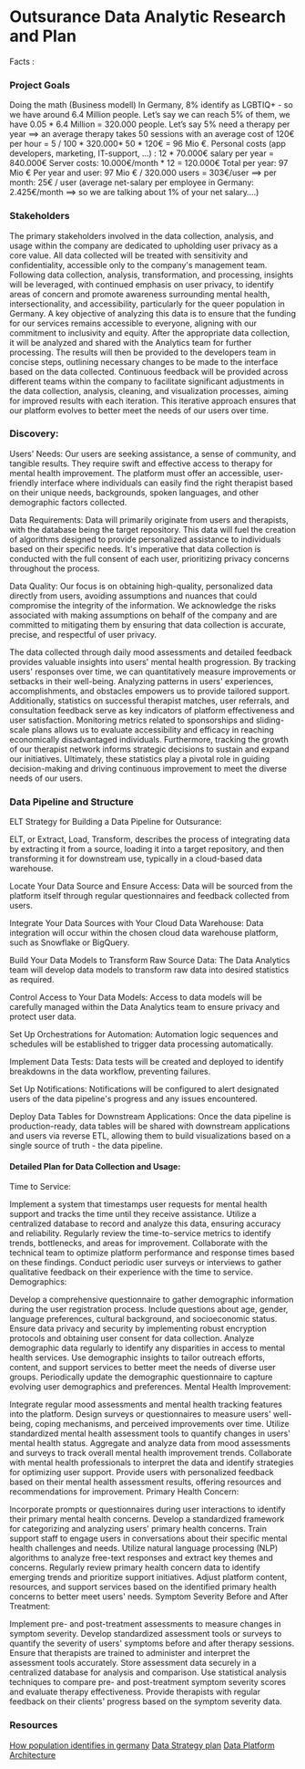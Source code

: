 # Outsurance Data Analytic Research and Plan
Facts :

### Project Goals 
Doing the math (Business modell)
In Germany, 8% identify as LGBTIQ+ - so we have around 6.4 Million people. Let’s say we can reach 5% of them, we have 0.05 * 6.4 Million = 320.000 people.
Let’s say 5% need a therapy per year ==> an average therapy takes 50 sessions with an average cost of 120€ per hour = 5 / 100 * 320.000* 50 * 120€ = 96 Mio €. Personal costs (app developers, marketing, IT-support, …) : 12 * 70.000€ salary per year = 840.000€
Server costs: 10.000€/month * 12 = 120.000€
Total per year: 97 Mio €
Per year and user: 97 Mio € / 320.000 users = 303€/user ==> per month: 25€ / user (average net-salary per employee in Germany: 2.425€/month ==> so we are talking about 1% of your net salary….) 
### Stakeholders

The primary stakeholders involved in the data collection, analysis, and usage within the company are dedicated to upholding user privacy as a core value. All data collected will be treated with sensitivity and confidentiality, accessible only to the company's management team. Following data collection, analysis, transformation, and processing, insights will be leveraged, with continued emphasis on user privacy, to identify areas of concern and promote awareness surrounding mental health, intersectionality, and accessibility, particularly for the queer population in Germany. A key objective of analyzing this data is to ensure that the funding for our services remains accessible to everyone, aligning with our commitment to inclusivity and equity.
After the appropriate data collection, it will be analyzed and shared with the Analytics team for further processing. The results will then be provided to the developers team in concise steps, outlining necessary changes to be made to the interface based on the data collected. Continuous feedback will be provided across different teams within the company to facilitate significant adjustments in the data collection, analysis, cleaning, and visualization processes, aiming for improved results with each iteration. This iterative approach ensures that our platform evolves to better meet the needs of our users over time.

### Discovery:

Users' Needs: Our users are seeking assistance, a sense of community, and tangible results. They require swift and effective access to therapy for mental health improvement. The platform must offer an accessible, user-friendly interface where individuals can easily find the right therapist based on their unique needs, backgrounds, spoken languages, and other demographic factors collected.

Data Requirements: Data will primarily originate from users and therapists, with the database being the target repository. This data will fuel the creation of algorithms designed to provide personalized assistance to individuals based on their specific needs. It's imperative that data collection is conducted with the full consent of each user, prioritizing privacy concerns throughout the process.

Data Quality: Our focus is on obtaining high-quality, personalized data directly from users, avoiding assumptions and nuances that could compromise the integrity of the information. We acknowledge the risks associated with making assumptions on behalf of the company and are committed to mitigating them by ensuring that data collection is accurate, precise, and respectful of user privacy.

The data collected through daily mood assessments and detailed feedback provides valuable insights into users' mental health progression. By tracking users' responses over time, we can quantitatively measure improvements or setbacks in their well-being. Analyzing patterns in users' experiences, accomplishments, and obstacles empowers us to provide tailored support. Additionally, statistics on successful therapist matches, user referrals, and consultation feedback serve as key indicators of platform effectiveness and user satisfaction. Monitoring metrics related to sponsorships and sliding-scale plans allows us to evaluate accessibility and efficacy in reaching economically disadvantaged individuals. Furthermore, tracking the growth of our therapist network informs strategic decisions to sustain and expand our initiatives. Ultimately, these statistics play a pivotal role in guiding decision-making and driving continuous improvement to meet the diverse needs of our users.

### Data Pipeline and Structure

ELT Strategy for Building a Data Pipeline for Outsurance:

ELT, or Extract, Load, Transform, describes the process of integrating data by extracting it from a source, loading it into a target repository, and then transforming it for downstream use, typically in a cloud-based data warehouse.

Locate Your Data Source and Ensure Access:
Data will be sourced from the platform itself through regular questionnaires and feedback collected from users.

Integrate Your Data Sources with Your Cloud Data Warehouse:
Data integration will occur within the chosen cloud data warehouse platform, such as Snowflake or BigQuery.

Build Your Data Models to Transform Raw Source Data:
The Data Analytics team will develop data models to transform raw data into desired statistics as required.

Control Access to Your Data Models:
Access to data models will be carefully managed within the Data Analytics team to ensure privacy and protect user data.

Set Up Orchestrations for Automation:
Automation logic sequences and schedules will be established to trigger data processing automatically.

Implement Data Tests:
Data tests will be created and deployed to identify breakdowns in the data workflow, preventing failures.

Set Up Notifications:
Notifications will be configured to alert designated users of the data pipeline's progress and any issues encountered.

Deploy Data Tables for Downstream Applications:
Once the data pipeline is production-ready, data tables will be shared with downstream applications and users via reverse ETL, allowing them to build visualizations based on a single source of truth - the data pipeline.

#### Detailed Plan for Data Collection and Usage:

Time to Service:

Implement a system that timestamps user requests for mental health support and tracks the time until they receive assistance.
Utilize a centralized database to record and analyze this data, ensuring accuracy and reliability.
Regularly review the time-to-service metrics to identify trends, bottlenecks, and areas for improvement.
Collaborate with the technical team to optimize platform performance and response times based on these findings.
Conduct periodic user surveys or interviews to gather qualitative feedback on their experience with the time to service.
Demographics:

Develop a comprehensive questionnaire to gather demographic information during the user registration process.
Include questions about age, gender, language preferences, cultural background, and socioeconomic status.
Ensure data privacy and security by implementing robust encryption protocols and obtaining user consent for data collection.
Analyze demographic data regularly to identify any disparities in access to mental health services.
Use demographic insights to tailor outreach efforts, content, and support services to better meet the needs of diverse user groups.
Periodically update the demographic questionnaire to capture evolving user demographics and preferences.
Mental Health Improvement:

Integrate regular mood assessments and mental health tracking features into the platform.
Design surveys or questionnaires to measure users' well-being, coping mechanisms, and perceived improvements over time.
Utilize standardized mental health assessment tools to quantify changes in users' mental health status.
Aggregate and analyze data from mood assessments and surveys to track overall mental health improvement trends.
Collaborate with mental health professionals to interpret the data and identify strategies for optimizing user support.
Provide users with personalized feedback based on their mental health assessment results, offering resources and recommendations for improvement.
Primary Health Concern:

Incorporate prompts or questionnaires during user interactions to identify their primary mental health concerns.
Develop a standardized framework for categorizing and analyzing users' primary health concerns.
Train support staff to engage users in conversations about their specific mental health challenges and needs.
Utilize natural language processing (NLP) algorithms to analyze free-text responses and extract key themes and concerns.
Regularly review primary health concern data to identify emerging trends and prioritize support initiatives.
Adjust platform content, resources, and support services based on the identified primary health concerns to better meet users' needs.
Symptom Severity Before and After Treatment:

Implement pre- and post-treatment assessments to measure changes in symptom severity.
Develop standardized assessment tools or surveys to quantify the severity of users' symptoms before and after therapy sessions.
Ensure that therapists are trained to administer and interpret the assessment tools accurately.
Store assessment data securely in a centralized database for analysis and comparison.
Use statistical analysis techniques to compare pre- and post-treatment symptom severity scores and evaluate therapy effectiveness.
Provide therapists with regular feedback on their clients' progress based on the symptom severity data.

### Resources 

[](https://de.statista.com/infografik/27440/anteil-der-befragten-die-ihre-sexuelle-orientierung-wie-folgt-angeben-nach-geburtsjahr/)
[](https://www.psychomeda.de/psychotherapie/was-kostet-psychotherapie.html#:~:text=Je%20nach%20Therapieform%2C%20St%C3%B6rung%20und%20Therapieziel%20betr%C3%A4gt%20die,entspricht%20und%20zwischen%2050%20und%20150%20EUR%20kostet.)
[]( https://de.statista.com/statistik/daten/studie/370558/umfrage/monatliche-nettoloehne-und-gehaelter-je-arbeitnehmer-in-deutschland/)
[](https://de.statista.com/statistik/daten/studie/370558/umfrage/monatliche-nettoloehne-und-gehaelter-je-arbeitnehmer-in-deutschland/)
[How population identifies in germany](https://de.statista.com/infografik/27440/anteil-der-befragten-die-ihre-sexuelle-orientierung-wie-folgt-angeben-nach-geburtsjahr/)
[Data Strategy plan](https://www.phdata.io/blog/data-strategy-framework-healthcare-providers/)
[Data Platform Architecture](https://www.y42.com/blog/data-pipeline-architecture?utm_term=&utm_campaign=Y42+%7C+Performance+Max+%7C+Leads&utm_source=adwords&utm_medium=ppc&hsa_acc=6839813425&hsa_cam=20808672417&hsa_grp=&hsa_ad=&hsa_src=x&hsa_tgt=&hsa_kw=&hsa_mt=&hsa_net=adwords&hsa_ver=3&gad_source=1&gclid=Cj0KCQjw2uiwBhCXARIsACMvIU0vUIGabeqYviUciiA3NXk4DtwFDNUvuoyrqOMmw_vAgxCj6xf3igcaAhFUEALw_wcB)
